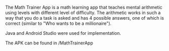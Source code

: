 The Math Trainer App is a math learning app that teaches mental arithmetic using levels with different
level of difficulty. The arithmetic works in such a way that you do a task
is asked and has 4 possible answers, one of which is correct (similar to "Who wants to be a millionaire").

Java and Android Studio were used for implementation.

The APK can be found in /MathTrainerApp

